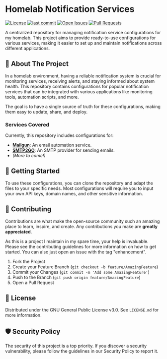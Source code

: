 # Homelab Notification Services

[![License](https://badgen.net/github/license/Racerx323/homelab-notification)](https://github.com/Racerx323/homelab-notification/LICENSE.md)
[![last commit](https://badgen.net/github/last-commit/Racerx323/homelab-notification)](https://github.com/Racerx323/homelab-notification/commit/main)
[![Open Issues](https://badgen.net/github/open-issues/Racerx323/homelab-notification)](https://github.com/Racerx323/homelab-notification/issues?q=is%3Aissue%20state%3Aopen)
[![Pull Requests](https://badgen.net/github/prs/Racerx323/homelab-notification)](https://github.com/Racerx323/homelab-notification/pulls)

A centralized repository for managing notification service configurations for my homelab. This project aims to provide ready-to-use configurations for various services, making it easier to set up and maintain notifications across different applications.

## 📖 About The Project

In a homelab environment, having a reliable notification system is crucial for monitoring services, receiving alerts, and staying informed about system health. This repository contains configurations for popular notification services that can be integrated with various applications like monitoring tools, automation scripts, and more.

The goal is to have a single source of truth for these configurations, making them easy to update, share, and deploy.

### Services Covered

Currently, this repository includes configurations for:

* **[Mailgun](https://www.mailgun.com/)**: An email automation service.
* **[SMTP2GO](https://www.smtp2go.com/)**: An SMTP provider for sending emails.
* _(More to come!)_

## 🚀 Getting Started

To use these configurations, you can clone the repository and adapt the files to your specific needs. Most configurations will require you to input your own API keys, domain names, and other sensitive information.

<!-- **Example Usage:**

_This section is a placeholder. You can add specific examples of how to integrate these configurations with tools like `ntfy`, `Prometheus Alertmanager`, or custom scripts._

```bash
# Example of how a user might integrate a configuration
# This is just a conceptual example
cp mailgun/config.yaml /path/to/your/application/
# Remember to replace placeholder values in the config file!
``` -->

## 🤝 Contributing

Contributions are what make the open-source community such an amazing place to learn, inspire, and create. Any contributions you make are **greatly appreciated**.

As this is a project I maintain in my spare time, your help is invaluable. Please see the contributing guidelines for more information on how to get started. You can also just open an issue with the tag "enhancement".

1. Fork the Project
2. Create your Feature Branch (`git checkout -b feature/AmazingFeature`)
3. Commit your Changes (`git commit -m 'Add some AmazingFeature'`)
4. Push to the Branch (`git push origin feature/AmazingFeature`)
5. Open a Pull Request

## 📜 License

Distributed under the GNU General Public License v3.0. See `LICENSE.md` for more information.

## 🛡️ Security Policy

The security of this project is a top priority. If you discover a security vulnerability, please follow the guidelines in our Security Policy to report it.
